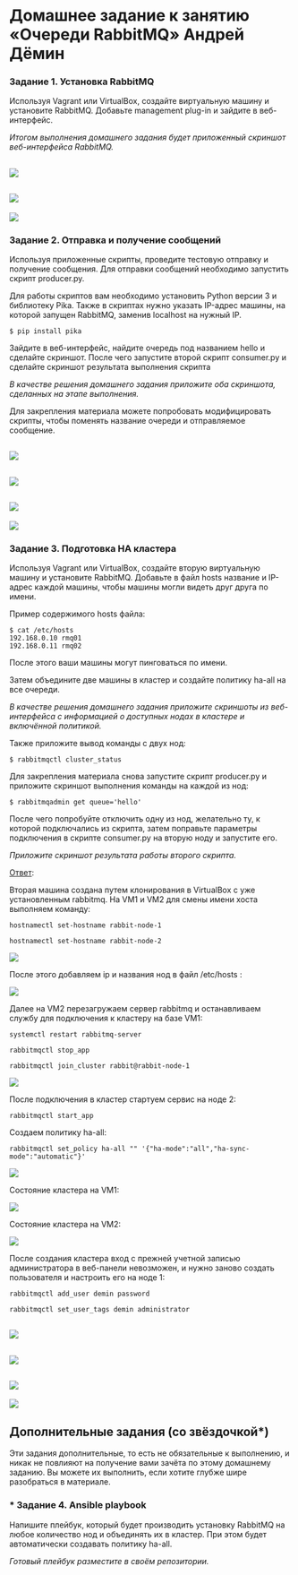 # Домашнее задание к занятию  «Очереди RabbitMQ» Андрей Дёмин


### Задание 1. Установка RabbitMQ

Используя Vagrant или VirtualBox, создайте виртуальную машину и установите RabbitMQ.
Добавьте management plug-in и зайдите в веб-интерфейс.

*Итогом выполнения домашнего задания будет приложенный скриншот веб-интерфейса RabbitMQ.*

![](img/1-1.png)
---
![](img/1-2.png)
---
![](img/1-3.png)


### Задание 2. Отправка и получение сообщений

Используя приложенные скрипты, проведите тестовую отправку и получение сообщения.
Для отправки сообщений необходимо запустить скрипт producer.py.

Для работы скриптов вам необходимо установить Python версии 3 и библиотеку Pika.
Также в скриптах нужно указать IP-адрес машины, на которой запущен RabbitMQ, заменив localhost на нужный IP.

```shell script
$ pip install pika
```

Зайдите в веб-интерфейс, найдите очередь под названием hello и сделайте скриншот.
После чего запустите второй скрипт consumer.py и сделайте скриншот результата выполнения скрипта

*В качестве решения домашнего задания приложите оба скриншота, сделанных на этапе выполнения.*

Для закрепления материала можете попробовать модифицировать скрипты, чтобы поменять название очереди и отправляемое сообщение.


![](img/2-1.png)
---
![](img/2-2.png)
---
![](img/2-3.png)
---
![](img/2-4.png)


### Задание 3. Подготовка HA кластера

Используя Vagrant или VirtualBox, создайте вторую виртуальную машину и установите RabbitMQ.
Добавьте в файл hosts название и IP-адрес каждой машины, чтобы машины могли видеть друг друга по имени.

Пример содержимого hosts файла:
```shell script
$ cat /etc/hosts
192.168.0.10 rmq01
192.168.0.11 rmq02
```
После этого ваши машины могут пинговаться по имени.

Затем объедините две машины в кластер и создайте политику ha-all на все очереди.

*В качестве решения домашнего задания приложите скриншоты из веб-интерфейса с информацией о доступных нодах в кластере и включённой политикой.*

Также приложите вывод команды с двух нод:

```shell script
$ rabbitmqctl cluster_status
```

Для закрепления материала снова запустите скрипт producer.py и приложите скриншот выполнения команды на каждой из нод:

```shell script
$ rabbitmqadmin get queue='hello'
```

После чего попробуйте отключить одну из нод, желательно ту, к которой подключались из скрипта, затем поправьте параметры подключения в скрипте consumer.py на вторую ноду и запустите его.

*Приложите скриншот результата работы второго скрипта.*

<ins>Ответ</ins>:

Вторая машина создана путем клонирования в VirtualBox c уже установленным  rabbitmq. На VM1 и VM2 для смены имени хоста выполняем команду:
```
hostnamectl set-hostname rabbit-node-1
```
```
hostnamectl set-hostname rabbit-node-2
```
![](img/3-1.png)

После этого добавляем ip и названия нод в файл /etc/hosts : 

![](img/3-2.png)

Далее на VM2 перезагружаем сервер rabbitmq и останавливаем службу для подключения к кластеру на базе VM1:
```
systemctl restart rabbitmq-server
```
```
rabbitmqctl stop_app
```
```
rabbitmqctl join_cluster rabbit@rabbit-node-1
```
![](img/3-3.png)

После подключения в кластер стартуем сервис на ноде 2:

```
rabbitmqctl start_app
```
Создаем политику ha-all:
```
rabbitmqctl set_policy ha-all "" '{"ha-mode":"all","ha-sync-mode":"automatic"}'
```

![](img/3-7.png)

Состояние кластера на VM1:

![](img/3-4.png)

Состояние кластера на VM2:

![](img/3-5.png)

После создания кластера вход с прежней учетной записью администратора в веб-панели невозможен, и нужно заново создать пользователя и настроить его на ноде 1:
```
rabbitmqctl add_user demin password
```
```
rabbitmqctl set_user_tags demin administrator
```
![](img/3-6.png)
---
![](img/3-8.png)
---
![](img/3-9.png)
---
![](img/3-10.png)

## Дополнительные задания (со звёздочкой*)
Эти задания дополнительные, то есть не обязательные к выполнению, и никак не повлияют на получение вами зачёта по этому домашнему заданию. Вы можете их выполнить, если хотите глубже шире разобраться в материале.

### * Задание 4. Ansible playbook

Напишите плейбук, который будет производить установку RabbitMQ на любое количество нод и объединять их в кластер.
При этом будет автоматически создавать политику ha-all.

*Готовый плейбук разместите в своём репозитории.*


